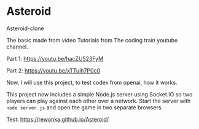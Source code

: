 # Asteroid
Asteroid-clone

The basic made from video Tutorials from The coding train youtube channel.

Part 1: https://youtu.be/hacZU523FyM

Part 2: https://youtu.be/xTTuih7P0c0

Now, I will use this project, to test codex from openai, how it works.

This project now includes a simple Node.js server using Socket.IO so two players
can play against each other over a network. Start the server with `node
server.js` and open the game in two separate browsers.

Test: https://rewonka.github.io/Asteroid/
